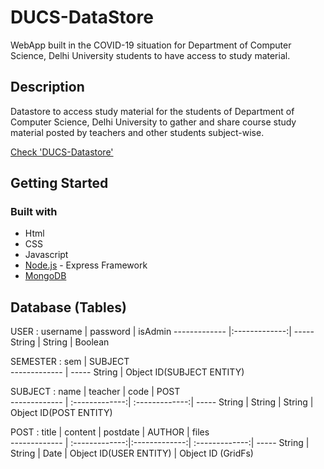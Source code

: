 # DUCS-DataStore
WebApp built in the COVID-19 situation for Department of Computer Science, Delhi University students to have access to study material. 

## Description
Datastore to access study material for the students of Department of Computer Science, Delhi University to gather and share course study material posted by teachers and other students subject-wise.

[Check 'DUCS-Datastore'](https://ducs-datastore.herokuapp.com/)

## Getting Started
### Built with
* Html
* CSS
* Javascript
* [Node.js](https://nodejs.org/en/) - Express Framework
* [MongoDB](https://account.mongodb.com/account/login?n=%2Fv2%2F5e8343fb691e4543801d0978&nextHash=%23metrics%2FreplicaSet%2F5e8351951b6cc014eb2fd163%2Fexplorer%2Ftest%2Fposts%2Ffind)


## Database (Tables)
USER :
 username       | password          | isAdmin
 ------------- |:-------------:| -----
 String | String | Boolean 
 
SEMESTER :
 sem       | SUBJECT  
 ------------- | -----
 String | Object ID(SUBJECT ENTITY)   
 
SUBJECT :
 name       | teacher  | code       | POST  
 ------------- | :-------------:| :-------------:| -----
 String | String | String | Object ID(POST ENTITY)  
  
POST :
 title       | content  | postdate       | AUTHOR    |  files  
 ------------- | :-------------:|:-------------:| :-------------:| -----
 String | String | Date | Object ID(USER ENTITY)  | Object ID (GridFs) 
 
